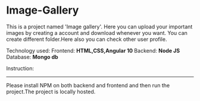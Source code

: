 # Image-Gallery
This is a project named 'Image gallery'.
Here you can upload your important images by creating a account and download whenever you want.
You can create different folder.Here also you can check other user profile.

Technology used: 
Frontend: **HTML,CSS,Angular 10**
Backend: **Node JS**
Database: **Mongo db**

Instruction:
****
Please install NPM on both backend and frontend and then run the project.The project is locally hosted.
